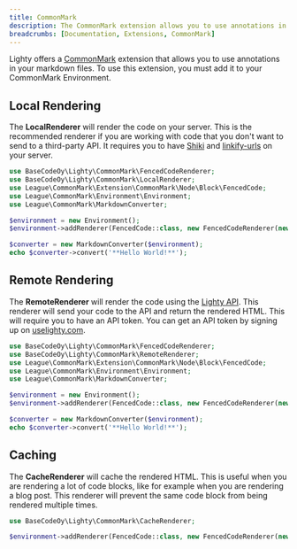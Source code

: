 ```yaml
---
title: CommonMark
description: The CommonMark extension allows you to use annotations in your markdown files.
breadcrumbs: [Documentation, Extensions, CommonMark]
---
```


Lighty offers a [CommonMark](https://commonmark.thephpleague.com/) extension
that allows you to use annotations in your markdown files. To use this
extension, you must add it to your CommonMark Environment.

## Local Rendering

The **LocalRenderer** will render the code on your server. This is the
recommended renderer if you are working with code that you don't want to send to
a third-party API. It requires you to have [Shiki](https://shiki.matsu.io/) and
[linkify-urls](https://github.com/sindresorhus/linkify-urls) on your server.

```php
use BaseCodeOy\Lighty\CommonMark\FencedCodeRenderer;
use BaseCodeOy\Lighty\CommonMark\LocalRenderer;
use League\CommonMark\Extension\CommonMark\Node\Block\FencedCode;
use League\CommonMark\Environment\Environment;
use League\CommonMark\MarkdownConverter;

$environment = new Environment();
$environment->addRenderer(FencedCode::class, new FencedCodeRenderer(new LocalRenderer()));

$converter = new MarkdownConverter($environment);
echo $converter->convert('**Hello World!**');
```

## Remote Rendering

The **RemoteRenderer** will render the code using the
[Lighty API](https://uselighty.com/api). This renderer will send your code to
the API and return the rendered HTML. This will require you to have an API
token. You can get an API token by signing up on
[uselighty.com](https://uselighty.com/register).

```php
use BaseCodeOy\Lighty\CommonMark\FencedCodeRenderer;
use BaseCodeOy\Lighty\CommonMark\RemoteRenderer;
use League\CommonMark\Extension\CommonMark\Node\Block\FencedCode;
use League\CommonMark\Environment\Environment;
use League\CommonMark\MarkdownConverter;

$environment = new Environment();
$environment->addRenderer(FencedCode::class, new FencedCodeRenderer(new RemoteRenderer('YOUR_API_TOKEN')));

$converter = new MarkdownConverter($environment);
echo $converter->convert('**Hello World!**');
```

## Caching

The **CacheRenderer** will cache the rendered HTML. This is useful when you are
rendering a lot of code blocks, like for example when you are rendering a blog
post. This renderer will prevent the same code block from being rendered
multiple times.

```php
use BaseCodeOy\Lighty\CommonMark\CacheRenderer;

$environment->addRenderer(FencedCode::class, new FencedCodeRenderer(new CacheRenderer(new RemoteRenderer('YOUR_API_TOKEN'))));
```
